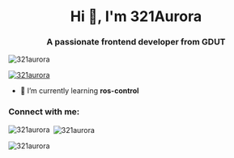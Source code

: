 <h1 align="center">Hi 👋, I'm 321Aurora</h1>
<h3 align="center">A passionate frontend developer from GDUT</h3>

<p align="left"> <img src="https://komarev.com/ghpvc/?username=321aurora&label=Profile%20views&color=73d216&style=flat-square" alt="321aurora" /> </p>

<p align="left"> <a href="https://github.com/ryo-ma/github-profile-trophy"><img src="https://github-profile-trophy.vercel.app/?username=321aurora" alt="321aurora" /></a> </p>

- 🌱 I’m currently learning **ros-control**

<h3 align="left">Connect with me:</h3>
<p align="left">
</p>

<p><img align="left" src="https://github-readme-stats.vercel.app/api/top-langs?username=321aurora&show_icons=true&title_color=729fcf&text_color=000000&bg_color=ffffff&locale=en&layout=compact" alt="321aurora" /></p>

<p>&nbsp;<img align="center" src="https://github-readme-stats.vercel.app/api?username=321aurora&show_icons=true&theme=radical&title_color=f57900&text_color=73d216&bg_color=000000&cache_seconds=1800&locale=en" alt="321aurora" /></p>

<p><img align="center" src="https://github-readme-streak-stats.herokuapp.com/?user=321aurora&theme=default" alt="321aurora" /></p>

